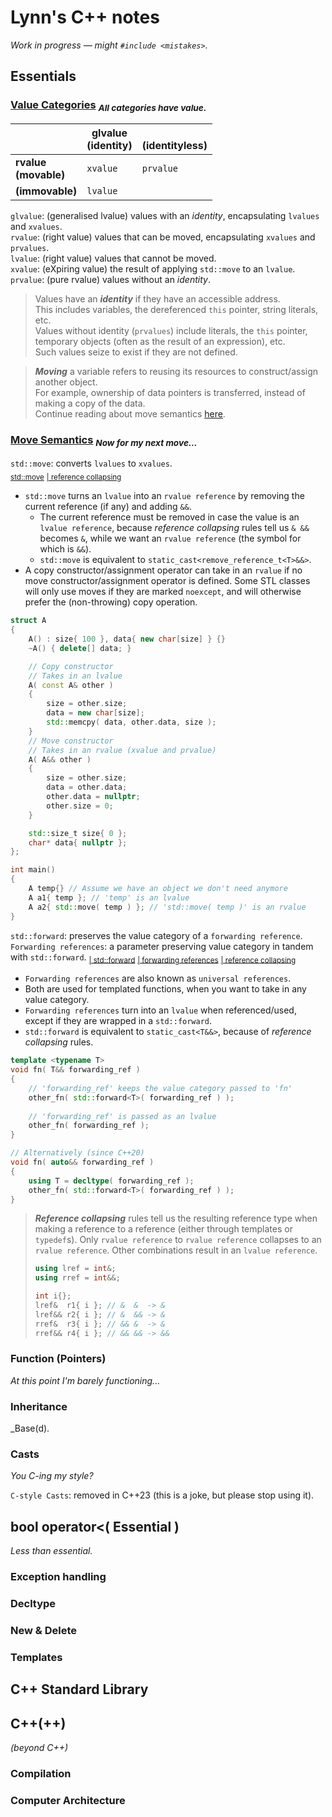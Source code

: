 # Lynn's C++ notes
_Work in progress — might `#include <mistakes>`._

## Essentials

### [Value Categories](https://en.cppreference.com/w/cpp/language/value_category.html) <sub>_All categories have value._</sub>
|                  		      | glvalue <br>(identity) | <br>(identityless) |
|--------------------------|------------------------|--------------------|
| **rvalue <br>(movable)** | `xvalue` 				          | `prvalue` 	        |
| **(immovable)** 		       | `lvalue` 				          |                 	  |

`glvalue`: (generalised lvalue) values with an _identity_, encapsulating `lvalues` and `xvalues`.
<br>`rvalue`: (right value) values that can be moved, encapsulating `xvalues` and `prvalues`.
<br>`lvalue`: (right value) values that cannot be moved.
<br>`xvalue`: (eXpiring value) the result of applying `std::move` to an `lvalue`.
<br>`prvalue`: (pure rvalue) values without an _identity_.

> Values have an **_identity_** if they have an accessible address.
> <br>This includes variables, the dereferenced `this` pointer, string literals, etc.
> <br>Values without identity (`prvalues`) include literals, the `this` pointer, temporary objects (often as the result of an expression), etc.
> <br>Such values seize to exist if they are not defined.

> **_Moving_** a variable refers to reusing its resources to construct/assign another object.
> <br>For example, ownership of data pointers is transferred, instead of making a copy of the data.
> <br>Continue reading about move semantics [here](#move-semantics).

### [Move Semantics](https://en.cppreference.com/w/cpp/utility/move.html) <sub>_Now for my next move..._</sub>

`std::move`: converts `lvalues` to `xvalues`. 
<br><sub>[std::move](https://en.cppreference.com/w/cpp/utility/move.html)</sub>
<sub>[| reference collapsing](https://en.cppreference.com/w/cpp/language/reference.html)</sub>

- `std::move` turns an `lvalue` into an `rvalue reference` by removing the current reference (if any) and adding `&&`.
    - The current reference must be removed in case the value is an `lvalue reference`, because _reference collapsing_ rules tell us `& &&` becomes `&`, while we want an `rvalue reference` (the symbol for which is `&&`).
    - `std::move` is equivalent to `static_cast<remove_reference_t<T>&&>`.
- A copy constructor/assignment operator can take in an `rvalue` if no move constructor/assignment operator is defined. Some STL classes will only use moves if they are marked `noexcept`, and will otherwise prefer the (non-throwing) copy operation.

```cpp
struct A
{
    A() : size{ 100 }, data{ new char[size] } {}
    ~A() { delete[] data; }

    // Copy constructor
    // Takes in an lvalue
    A( const A& other )
    {
        size = other.size;
        data = new char[size];
        std::memcpy( data, other.data, size );
    }
    // Move constructor
    // Takes in an rvalue (xvalue and prvalue)
    A( A&& other )
    {
        size = other.size;
        data = other.data;
        other.data = nullptr;
        other.size = 0;
    }

    std::size_t size{ 0 };
    char* data{ nullptr };
};

int main()
{
    A temp{} // Assume we have an object we don't need anymore
    A a1{ temp }; // 'temp' is an lvalue
    A a2{ std::move( temp ) }; // 'std::move( temp )' is an rvalue
}
``` 

`std::forward`: preserves the value category of a `forwarding reference`.
<br>`Forwarding references`: a parameter preserving value category in tandem with `std::forward`.
<sub>[| std::forward](https://en.cppreference.com/w/cpp/utility/forward.html)</sub>
<sub>[| forwarding references](https://en.cppreference.com/w/cpp/language/reference.html)</sub> 
<sub>[| reference collapsing](https://en.cppreference.com/w/cpp/language/reference.html)</sub>

- `Forwarding references` are also known as `universal references`.
- Both are used for templated functions, when you want to take in any value category.
- `Forwarding references` turn into an `lvalue` when referenced/used, except if they are wrapped in a `std::forward`.
- `std::forward` is equivalent to `static_cast<T&&>`, because of _reference collapsing_ rules.

```cpp
template <typename T>
void fn( T&& forwarding_ref )
{
    // 'forwarding_ref' keeps the value category passed to 'fn'
    other_fn( std::forward<T>( forwarding_ref ) );
    
    // 'forwarding_ref' is passed as an lvalue
    other_fn( forwarding_ref );
}

// Alternatively (since C++20)
void fn( auto&& forwarding_ref )
{
    using T = decltype( forwarding_ref );
    other_fn( std::forward<T>( forwarding_ref ) );
}
```

> **_Reference collapsing_** rules tell us the resulting reference type when making a reference to a reference (either through templates or `typedef`s). Only `rvalue reference` to `rvalue reference` collapses to an `rvalue reference`. Other combinations result in an `lvalue reference`.
>
> ```cpp
> using lref = int&;
> using rref = int&&;
>
> int i{};
> lref&  r1{ i }; // &  &  -> &
> lref&& r2{ i }; // &  && -> &
> rref&  r3{ i }; // && &  -> &
> rref&& r4{ i }; // && && -> &&
> ```

### Function (Pointers)
_At this point I'm barely functioning..._

### Inheritance
_Base(d).

### Casts
_You C-ing my style?_

`C-style Casts`: removed in C++23 (this is a joke, but please stop using it).

</details>

## bool operator<( Essential )
_Less than essential._

### Exception handling

### Decltype

### New & Delete

### Templates

## C++ Standard Library

## C++(++)
 _(beyond C++)_

### Compilation

### Computer Architecture
